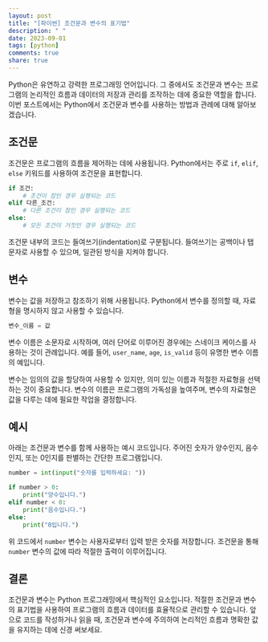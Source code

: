 ```yaml
---
layout: post
title: "[파이썬] 조건문과 변수의 표기법"
description: " "
date: 2023-09-01
tags: [python]
comments: true
share: true
---
```


Python은 유연하고 강력한 프로그래밍 언어입니다. 그 중에서도 조건문과 변수는 프로그램의 논리적인 흐름과 데이터의 저장과 관리를 조작하는 데에 중요한 역할을 합니다. 이번 포스트에서는 Python에서 조건문과 변수를 사용하는 방법과 관례에 대해 알아보겠습니다.

## 조건문

조건문은 프로그램의 흐름을 제어하는 데에 사용됩니다. Python에서는 주로 `if`, `elif`, `else` 키워드를 사용하여 조건문을 표현합니다.

```python
if 조건:
    # 조건이 참인 경우 실행되는 코드
elif 다른_조건:
    # 다른 조건이 참인 경우 실행되는 코드
else:
    # 모든 조건이 거짓인 경우 실행되는 코드
```

조건문 내부의 코드는 들여쓰기(indentation)로 구분됩니다. 들여쓰기는 공백이나 탭 문자로 사용할 수 있으며, 일관된 방식을 지켜야 합니다.

## 변수

변수는 값을 저장하고 참조하기 위해 사용됩니다. Python에서 변수를 정의할 때, 자료형을 명시하지 않고 사용할 수 있습니다.

```python
변수_이름 = 값
```

변수 이름은 소문자로 시작하며, 여러 단어로 이루어진 경우에는 스네이크 케이스를 사용하는 것이 관례입니다. 예를 들어, `user_name`, `age`, `is_valid` 등이 유명한 변수 이름의 예입니다.

변수는 임의의 값을 할당하여 사용할 수 있지만, 의미 있는 이름과 적절한 자료형을 선택하는 것이 중요합니다. 변수의 이름은 프로그램의 가독성을 높여주며, 변수의 자료형은 값을 다루는 데에 필요한 작업을 결정합니다.

## 예시

아래는 조건문과 변수를 함께 사용하는 예시 코드입니다. 주어진 숫자가 양수인지, 음수인지, 또는 0인지를 판별하는 간단한 프로그램입니다.

```python
number = int(input("숫자를 입력하세요: "))

if number > 0:
    print("양수입니다.")
elif number < 0:
    print("음수입니다.")
else:
    print("0입니다.")
```

위 코드에서 `number` 변수는 사용자로부터 입력 받은 숫자를 저장합니다. 조건문을 통해 `number` 변수의 값에 따라 적절한 출력이 이루어집니다.

## 결론

조건문과 변수는 Python 프로그래밍에서 핵심적인 요소입니다. 적절한 조건문과 변수의 표기법을 사용하여 프로그램의 흐름과 데이터를 효율적으로 관리할 수 있습니다. 앞으로 코드를 작성하거나 읽을 때, 조건문과 변수에 주의하여 논리적인 흐름과 명확한 값을 유지하는 데에 신경 써보세요.